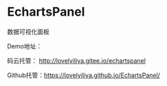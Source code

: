 # EchartsPanel
数据可视化面板

Demo地址：

码云托管：  http://lovelyiliya.gitee.io/echartspanel

Github托管：https://lovelyiliya.github.io/EchartsPanel/

